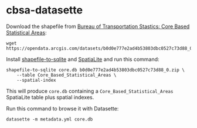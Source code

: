 # cbsa-datasette

Download the shapefile from [Bureau of Transportation Stastics: Core Based Statistical Areas](https://data-usdot.opendata.arcgis.com/datasets/b0d0e777e2ad4b53803dbc0527c73d88_0):

    wget https://opendata.arcgis.com/datasets/b0d0e777e2ad4b53803dbc0527c73d88_0.zip

Install [shapefile-to-sqlite](https://datasette.io/tools/shapefile-to-sqlite) and [SpatiaLite](https://docs.datasette.io/en/stable/spatialite.html#installation) and run this command:

    shapefile-to-sqlite core.db b0d0e777e2ad4b53803dbc0527c73d88_0.zip \
        --table Core_Based_Statistical_Areas \
        --spatial-index

This will produce `core.db` containing a `Core_Based_Statistical_Areas` SpatiaLite table plus spatial indexes.

Run this command to browse it with Datasette:

    datasette -m metadata.yml core.db
